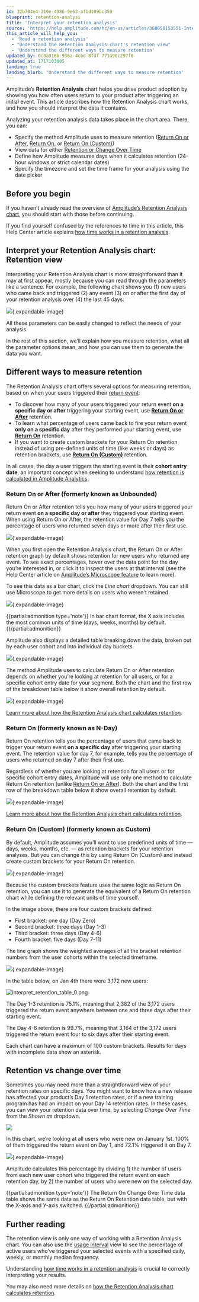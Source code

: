 ```yaml
---
id: 32b704e4-319e-4386-9e63-afbd109bc359
blueprint: retention-analysi
title: 'Interpret your retention analysis'
source: 'https://help.amplitude.com/hc/en-us/articles/360050153551-Interpret-your-retention-analysis'
this_article_will_help_you:
  - 'Read a retention analysis'
  - "Understand the Retention Analysis chart's retention view"
  - 'Understand the different ways to measure retention'
updated_by: 0c3a318b-936a-4cbd-8fdf-771a90c297f0
updated_at: 1717103005
landing: true
landing_blurb: 'Understand the different ways to measure retention'
---
```

Amplitude’s **Retention Analysis** chart helps you drive product adoption by showing you how often users return to your product after triggering an initial event. This article describes how the Retention Analysis chart works, and how you should interpret the data it contains.

Analyzing your retention analysis data takes place in the chart area. There, you can:

* Specify the method Amplitude uses to measure retention ([Return On or After](#return-on-or-after-formerly-known-as-unbounded), [Return On](#return-on-formerly-known-as-n-dayn), or [Return On (Custom)](#return-on-custom-formerly-known-as-customM))
* View data for either [Retention or Change Over Time](#retention-vs-change-over-time)
* Define how Amplitude measures days when it calculates retention (24-hour windows or strict calendar dates)
* Specify the timezone and set the time frame for your analysis using the date picker

## Before you begin

If you haven’t already read the overview of [Amplitude’s Retention Analysis chart](/docs/analytics/charts/retention-analysis/retention-analysis-build), you should start with those before continuing.

If you find yourself confused by the references to time in this article, this Help Center article explains [how time works in a retention analysis](/docs/analytics/charts/retention-analysis/retention-analysis-time).

## Interpret your Retention Analysis chart: Retention view

Interpreting your Retention Analysis chart is more straightforward than it may at first appear, mostly because you can read through the parameters like a sentence. For example, the following chart shows you (1) new users who came back and triggered (2) any event (3) on or after the first day of your retention analysis over (4) the last 45 days:

![](/docs/output/img/retention-analysis/74DES2Jrsevos_3NFQVcflLDYPUdiRChuZRqCMus-r_OV3iKrStpaxhSDz3WLbenhBk9B7ghd2UKpUZxIvpYMu_DuuysPfbmmO8C_kYjytdx3BcaQ718RPW3FUb6wSNiT01ELWajOExzzVTEAX1Trac.png){.expandable-image}

All these parameters can be easily changed to reflect the needs of your analysis.

In the rest of this section, we’ll explain how you measure retention, what all the parameter options mean, and how you can use them to generate the data you want.

## Different ways to measure retention

The Retention Analysis chart offers several options for measuring retention, based on when your users triggered their [return event](/docs/analytics/charts/retention-analysis/retention-analysis-build):

* To discover how many of your users triggered your return event **on a specific day or after** triggering your starting event, use [**Return On or After**](#return-on-or-after-formerly-known-as-unbounded) retention.
* To learn what percentage of users came back to fire your return event **only on a specific day** after they performed your starting event, use [**Return On**](#return-on-formerly-known-as-n-day) retention.
* If you want to create custom brackets for your Return On retention instead of using pre-defined units of time (like weeks or days) as retention brackets, use [**Return On (Custom)**](#return-on-custom-formerly-known-as-custom) retention.

In all cases, the day a user triggers the starting event is their **cohort entry date**, an important concept when seeking to understand [how retention is calculated in Amplitude Analytics](/docs/analytics/charts/retention-analysis/retention-analysis-calculation).

### Return On or After (formerly known as Unbounded)

Return On or After retention tells you how many of your users triggered your return event **on a specific day or after** they triggered your starting event. When using Return On or After, the retention value for Day 7 tells you the percentage of users who returned seven days or more after their first use.

![](/docs/output/img/retention-analysis/G0je2VZ6bC5-8FgVpR447ORVYTh6K5oioQYWUeGAf4jBgUxbrY73AS90DYAZoGBSJnRC_LGBkcmU5-Nr25uOqnhcAHiQF39zTzsI9OzLLyE61aBwstzxdVReyBmeB4aSZ2AFNUslFYrnnF1T3c1QMpA.png){.expandable-image}

When you first open the Retention Analysis chart, the Return On or After retention graph by default shows retention for new users who returned any event. To see exact percentages, hover over the data point for the day you’re interested in, or click it to inspect the users at that interval (see the Help Center article on [Amplitude’s Microscope feature](/docs/analytics/microscope) to learn more).

To see this data as a bar chart, click the *Line chart* dropdown. You can still use Microscope to get more details on users who weren't retained.

![](/docs/output/img/retention-analysis/gth-d_Zj_Z5fVEFTF9pLi-jpzxMMeuxzFJGGGFEG95hKNuWZ5U3VN5vTAsYAzE6HAe491gGmyLTD7eRg42LzdF48B18vIPW69mR4436Ynvt9EfpXx2IFm7LAPDp-TPKfQnZTpZIRynys-xsodwwPMN0.png){.expandable-image}

{{partial:admonition type='note'}}
In bar chart format, the X axis includes the most common units of time (days, weeks, months) by default. 
{{/partial:admonition}}

Amplitude also displays a detailed table breaking down the data, broken out by each user cohort and into individual day buckets.

![](/docs/output/img/retention-analysis/3KUJ9cZEpmZSzFT4nW3EnJx3bI0_RjsTA-2_P0xLxGEX0pBCgfBBf4-4ENWWCg7NKm1NMR78zWuI7b-SH04HDTaGOM0oJFc2OwFEU0rbDRJljqhxBskurC9I3aFRGZrtUPBygOV-ajmfQcT-_Yq4ZAU.png){.expandable-image}

The method Amplitude uses to calculate Return On or After retention depends on whether you’re looking at retention for all users, or for a specific cohort entry date for your segment. Both the chart and the first row of the breakdown table below it show overall retention by default.

![](/docs/output/img/retention-analysis/KgKmhbVAqbTfY3xL01ZIXXwEAvoOhEgTo1gDO0r7wt2Jo-SCaI0vUlg826rnXWCB51t9yEWx7nq971tHC3p87norNkE9TgrpYVYl8eNIpEzqfYTiFt2-322WOuffmIhCXhU86lq_2NdkFc5FuTDDfOs.png){.expandable-image}

[Learn more about how the Retention Analysis chart calculates retention](/docs/analytics/charts/retention-analysis/retention-analysis-calculation).

### Return On (formerly known as N-Day)

Return On retention tells you the percentage of users that came back to trigger your return event **on a specific day** after triggering your starting event. The retention value for day 7, for example, tells you the percentage of users who returned on day 7 after their first use.

Regardless of whether you are looking at retention for all users or for specific cohort entry dates, Amplitude will use only one method to calculate Return On retention (unlike [Return On or After](#return-on-or-after-formerly-known-as-unbounded)). Both the chart and the first row of the breakdown table below it show overall retention by default.

![](/docs/output/img/retention-analysis/bRG3OPRhMIRWdC_WcGmL-UrlhHJHoR42SWDFwmzirvTGgdI-p0g4HjFTpa0UtiBoDUhDlIhC6RD4jtv-M3ZkecC11Z-5FCHc8TBGQjwdZ5KydLB_KkuWS_4yH3mbWCNa9fU4uQi5Hj2SXjC5Ug-tvLU.png){.expandable-image}

[Learn more about how the Retention Analysis chart calculates retention](/docs/analytics/charts/retention-analysis/retention-analysis-calculation).

### Return On (Custom) (formerly known as Custom)

By default, Amplitude assumes you’ll want to use predefined units of time — days, weeks, months, etc. — as retention brackets for your retention analyses. But you can change this by using Return On (Custom) and instead create custom brackets for your Return On retention.

![](/docs/output/img/retention-analysis/kkaC2HwoVknNxGVNU9ea2FQasGOvWv0kjjL4xp4RShlvm5hvX8yUyiz3L3eX8LkYt88u7A6fL4fOIGUQvT3pQ6sepIOMY64uKvqDMjiUPz5vb6Rmp7izDWC7ARxdgGRYIp3ONrPwKxGG1fLsemX-_Nk.png){.expandable-image}

Because the custom brackets feature uses the same logic as Return On retention, you can use it to generate the equivalent of a Return On retention chart while defining the relevant units of time yourself. 

In the image above, there are four custom brackets defined:

* First bracket: one day (Day Zero)
* Second bracket: three days (Day 1-3)
* Third bracket: three days (Day 4-6)
* Fourth bracket: five days (Day 7-11)

The line graph shows the weighted averages of all the bracket retention numbers from the user cohorts within the selected timeframe.

![](/docs/output/img/retention-analysis/xPk8bYZIWfjtWTgFlyAkh6AZEtjwNrmmjHwNO-2Qy5JJZeBSwo-VYz_jwxqcEJ9_Hvs8s85nwK-_WIjLZga2ZEaWrftx9Sj3tdyI-8aVGxvCDPYW_dRLmAGMn6Szv0Rk_S4b59ifcE6kG5BWayuSt0s.png){.expandable-image}

In the table below, on Jan 4th there were 3,172 new users:

![interpret_retention_table_0.png](/docs/output/img/retention-analysis/interpret-retention-table-0-png.png)

The Day 1-3 retention is 75.1%, meaning that 2,382 of the 3,172 users triggered the return event anywhere between one and three days after their starting event.

The Day 4-6 retention is 99.7%, meaning that 3,164 of the 3,172 users triggered the return event four to six days after their starting event.

Each chart can have a maximum of 100 custom brackets. Results for days with incomplete data show an asterisk.

## Retention vs change over time

Sometimes you may need more than a straightforward view of your retention rates on specific days. You might want to know how a new release has affected your product’s Day 1 retention rates, or if a new training program has had an impact on your Day 14 retention rates. In these cases, you can view your retention data over time, by selecting *Change Over Time* from the *Shown as* dropdown.

![](/docs/output/img/retention-analysis/wppKdelVUz71mcpUDdpDnRsoWwnF0JOZqfSBUlwp_YjfNlga71UAoGiXKe8Nj4TlyGg1sxGmu2BmSk3q-uwe9AKbD3d7XGCPquZzzdmOEBoZAA3NDFGza3u9mYQfvE9Os4JVYu7cmj7wkkRq-niT9nY.png)

In this chart, we’re looking at all users who were new on January 1st. 100% of them triggered the return event on Day 1, and 72.1% triggered it on Day 7.

![](/docs/output/img/retention-analysis/bie2TdPnLluRZk2yMW2X2n7aKX09-koowjpWrDsbWRca8RW-4hhLyJYHIP0sO1TdBBdbpk-_Q9d0kEjSPppMa2iqcO4QpccuQV6sKC_GEoYaFemoA8uDAvFzZH5T_sxJCMWpwQs0XpYKjBdnuCNlQdM.png){.expandable-image}

Amplitude calculates this percentage by dividing 1) the number of users from each new user cohort who triggered the return event on each retention day, by 2) the number of users who were new on the selected day.

{{partial:admonition type='note'}}
 The Return On Change Over Time data table shows the same data as the Return On Retention data table, but with the X-axis and Y-axis switched.
{{/partial:admonition}}

## Further reading

The retention view is only one way of working with a Retention Analysis chart. You can also use the [usage interval](/docs/analytics/charts/retention-analysis/retention-analysis-interpret-usage) view to see the percentage of active users who’ve triggered your selected events with a specified daily, weekly, or monthly median frequency.

Understanding [how time works in a retention analysis](/docs/analytics/charts/retention-analysis/retention-analysis-time) is crucial to correctly interpreting your results.

You may also need more details on [how the Retention Analysis chart calculates retention](/docs/analytics/charts/retention-analysis/retention-analysis-calculation).